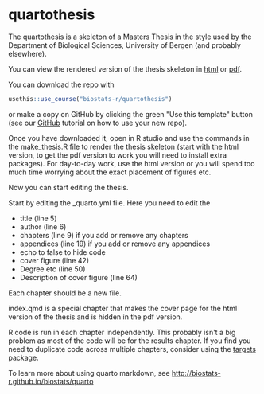 # quartothesis

<!-- badges: start -->

<!-- badges: end -->

The quartothesis is a skeleton of a Masters Thesis in the style used by the Department of Biological Sciences, University of Bergen (and probably elsewhere).

You can view the rendered version of the thesis skeleton in [html](https://biostats-r.github.io/quartothesis/) or [pdf](https://biostats-r.github.io/quartothesis/The-title-of-my-most-excellent-thesis.pdf).

You can download the repo with

``` r
usethis::use_course("biostats-r/quartothesis")
```

or make a copy on GitHub by clicking the green "Use this template" button (see our [GitHub](https://biostats-r.github.io/biostats/github/index.html) tutorial on how to use your new repo).

Once you have downloaded it, open in R studio and use the commands in the make_thesis.R file to render the thesis skeleton (start with the html version, to get the pdf version to work you will need to install extra packages). For day-to-day work, use the html version or you will spend too much time worrying about the exact placement of figures etc.

Now you can start editing the thesis.

Start by editing the \_quarto.yml file. Here you need to edit the

-   title (line 5)
-   author (line 6)
-   chapters (line 9) if you add or remove any chapters
-   appendices (line 19) if you add or remove any appendices
-   echo to false to hide code
-   cover figure (line 42)
-   Degree etc (line 50)
-   Description of cover figure (line 64)

Each chapter should be a new file.

index.qmd is a special chapter that makes the cover page for the html version of the thesis and is hidden in the pdf version.

R code is run in each chapter independently. This probably isn't a big problem as most of the code will be for the results chapter. If you find you need to duplicate code across multiple chapters, consider using the [targets](https://books.ropensci.org/targets/) package.

To learn more about using quarto markdown, see <http://biostats-r.github.io/biostats/quarto>
